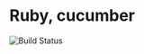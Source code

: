 # Ruby, cucumber

![Build Status](https://travis-ci.org/cyber-dojo-languages/ruby-cucumber.svg?branch=master)

